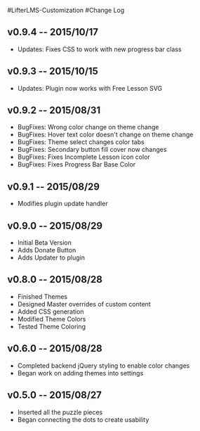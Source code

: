 #LifterLMS-Customization
#Change Log
## v0.9.4 -- 2015/10/17
+ Updates: Fixes CSS to work with new progress bar class

## v0.9.3 -- 2015/10/15
+ Updates: Plugin now works with Free Lesson SVG

## v0.9.2 -- 2015/08/31
+ BugFixes: Wrong color change on theme change
+ BugFixes: Hover text color doesn't change on theme change
+ BugFixes: Theme select changes color tabs
+ BugFixes: Secondary button fill cover now changes
+ BugFixes: Fixes Incomplete Lesson icon color
+ BugFixes: Fixes Progress Bar Base Color

## v0.9.1 -- 2015/08/29
+ Modifies plugin update handler

## v0.9.0 -- 2015/08/29
+ Initial Beta Version
+ Adds Donate Button
+ Adds Updater to plugin

## v0.8.0 -- 2015/08/28
+ Finished Themes
+ Designed Master overrides of custom content
+ Added CSS generation
+ Modified Theme Colors
+ Tested Theme Coloring

## v0.6.0 -- 2015/08/28
+ Completed backend jQuery styling to enable color changes
+ Began work on adding themes into settings

## v0.5.0 -- 2015/08/27
+ Inserted all the puzzle pieces
+ Began connecting the dots to create usability